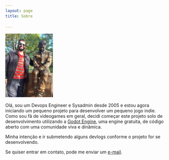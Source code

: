 ```yaml
---
layout: page
title: Sobre

---
```


![banner](/assets/img/natan-photo.jpg)

Olá, sou um Devops Engineer e Sysadmin desde 2005 e estou agora iniciando um pequeno projeto para desenvolver um pequeno jogo indie. Como sou fã de videogames em geral, decidi começar este projeto solo de desenvolvimento utilizando a [Godot Engine](https://godotengine.org/), uma engine gratuita, de código aberto com uma comunidade viva e dinâmica.

Minha intenção e ir submetendo alguns devlogs conforme o projeto for se desenvolvendo.

Se quiser entrar em contato, pode me enviar um [e-mail](mailto:natan.dias1@live.com).